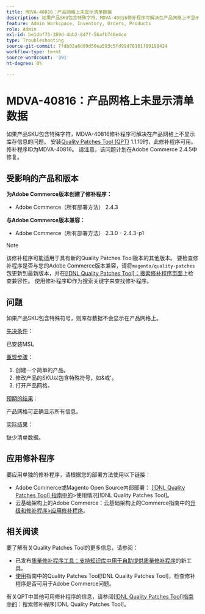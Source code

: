 ```yaml
---
title: MDVA-40816：产品网格上未显示清单数据
description: 如果产品SKU包含特殊字符，MDVA-40816修补程序可解决在产品网格上不显示库存信息的问题。 安装[Quality Patches Tool (QPT)](https://experienceleague.adobe.com/zh-hans/docs/commerce-operations/tools/quality-patches-tool/quality-patches-tool-to-self-serve-quality-patches) 1.1.10后，即可使用此修补程序。 修补程序ID为MDVA-40816。 请注意，该问题计划在Adobe Commerce 2.4.5中修复。
feature: Admin Workspace, Inventory, Orders, Products
role: Admin
exl-id: be1dbf75-389d-4bb2-847f-56afb746e4ce
type: Troubleshooting
source-git-commit: 7fdb02a6d89d50ea593c5fd99d78101f89198424
workflow-type: tm+mt
source-wordcount: '391'
ht-degree: 0%

---
```


# MDVA-40816：产品网格上未显示清单数据

如果产品SKU包含特殊字符，MDVA-40816修补程序可解决在产品网格上不显示库存信息的问题。 安装[Quality Patches Tool (QPT)](https://experienceleague.adobe.com/zh-hans/docs/commerce-operations/tools/quality-patches-tool/quality-patches-tool-to-self-serve-quality-patches) 1.1.10时，此修补程序可用。 修补程序ID为MDVA-40816。 请注意，该问题计划在Adobe Commerce 2.4.5中修复。

## 受影响的产品和版本

**为Adobe Commerce版本创建了修补程序：**

* Adobe Commerce（所有部署方法） 2.4.3

**与Adobe Commerce版本兼容：**

* Adobe Commerce（所有部署方法） 2.3.0 - 2.4.3-p1

>[!NOTE]
>
>该修补程序可能适用于具有新的Quality Patches Tool版本的其他版本。 要检查修补程序是否与您的Adobe Commerce版本兼容，请将`magento/quality-patches`包更新到最新版本，并在[[!DNL Quality Patches Tool]：搜索修补程序页面](https://experienceleague.adobe.com/zh-hans/docs/commerce-operations/tools/quality-patches-tool/quality-patches-tool-to-self-serve-quality-patches)上检查兼容性。 使用修补程序ID作为搜索关键字来查找修补程序。

## 问题

如果产品SKU包含特殊符号，则库存数据不会显示在产品网格上。

<u>先决条件</u>：

已安装MSI。

<u>重现步骤</u>：

1. 创建一个简单的产品。
1. 修改产品的SKU以包含特殊符号，如&amp;或&#39;。
1. 打开产品网格。

<u>预期的结果</u>：

产品网格可正确显示所有信息。

<u>实际结果</u>：

缺少清单数据。

## 应用修补程序

要应用单独的修补程序，请根据您的部署方法使用以下链接：

* Adobe Commerce或Magento Open Source内部部署： [[!DNL Quality Patches Tool] 指南中的](/help/tools/quality-patches-tool/usage.md)>使用情况[!DNL Quality Patches Tool]。
* 云基础架构上的Adobe Commerce：云基础架构上的Commerce指南中的[升级和修补程序>应用修补程序](https://experienceleague.adobe.com/docs/commerce-cloud-service/user-guide/develop/upgrade/apply-patches.html?lang=zh-Hans)。

## 相关阅读

要了解有关Quality Patches Tool的更多信息，请参阅：

* 已发布[质量修补程序工具：支持知识库中用于自助提供质量修补程序](https://experienceleague.adobe.com/zh-hans/docs/commerce-operations/tools/quality-patches-tool/quality-patches-tool-to-self-serve-quality-patches)的新工具。
* [使用](/help/tools/quality-patches-tool/patches-available-in-qpt/check-patch-for-magento-issue-with-magento-quality-patches.md)指南中的Quality Patches Tool[!DNL Quality Patches Tool]，检查修补程序是否可用于Adobe Commerce问题。

有关QPT中其他可用修补程序的信息，请参阅[[!DNL Quality Patches Tool]指南中的](https://experienceleague.adobe.com/tools/commerce-quality-patches/index.html?lang=zh-Hans)：搜索修补程序[!DNL Quality Patches Tool]。
